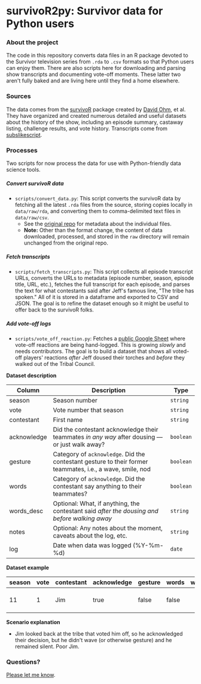 # survivoR2py: Survivor data for Python users

### About the project

The code in this repository converts data files in an R package devoted to the Survivor television series from `.rda` to `.csv` formats so that Python users can enjoy them. There are also scripts here for downloading and parsing show transcripts and documenting vote-off moments. These latter two aren't fully baked and are living here until they find a home elsewhere.

### Sources

The data comes from the [survivoR](https://github.com/doehm/survivoR) package created by [David Ohm](https://github.com/doehm), et al. They have organized and created numerous detailed and useful datasets about the history of the show, including an episode summary, castaway listing, challenge results, and vote history. Transcripts come from [subslikescript](https://subslikescript.com/series/Survivor-239195).

### Processes

Two scripts for now process the data for use with Python-friendly data science tools.

##### Convert survivoR data

- `scripts/convert_data.py`: This script converts the survivoR data by fetching all the latest `.rda` files from the source, storing copies locally in `data/raw/rda`, and converting them to comma-delimited text files in `data/raw/csv`.
    - See the [original repo](https://github.com/doehm/survivoR/blob/master/README.md) for metadata about the individual files.
    - **Note:** Other than the format change, the content of data downloaded, processed, and stored in the `raw` directory will remain unchanged from the original repo.

##### Fetch transcripts

- `scripts/fetch_transcripts.py`: This script collects all episode transcript URLs, converts the URLs to metadata (episode number, season, episode title, URL, etc.), fetches the full transcript for each episode, and parses the text for what contestants said after Jeff's famous line, "The tribe has spoken." All of it is stored in a dataframe and exported to CSV and JSON. The goal is to refine the dataset enough so it might be useful to offer back to the survivoR folks.

##### Add vote-off logs

- `scripts/vote_off_reaction.py`: Fetches a [public Google Sheet](https://docs.google.com/spreadsheets/d/1nys0mCWArUCtPKYIVBrbjmv7eAWkmOce4cBlyHm8b0c/edit?usp=sharing) where vote-off reactions are being hand-logged. This is growing *slowly* and needs contributors. The goal is to build a dataset that shows all voted-off players' reactions *after* Jeff doused their torches and *before* they walked out of the Tribal Council.

**Dataset description**

| Column         | Description                                                                                               | Type    |
|----------------|-----------------------------------------------------------------------------------------------------------|---------|
| season         | Season number                                                                                             | `string`  |
| vote           | Vote number that season                                                                                   | `string`  |
| contestant     | First name                                                                                                | `string`  |
| acknowledge    | Did the contestant acknowledge their teammates *in any way* after dousing — or just walk away?              | `boolean` |
| gesture        | Category of `acknowledge`. Did the contestant gesture to their former teammates, i.e., a wave, smile, nod  | `boolean` |
| words          | Category of `acknowledge`. Did the contestant say anything to their teammates?                            | `boolean` |
| words_desc     | Optional: What, if anything, the contestant said *after the dousing and before walking away*              | `string`  |
| notes          | Optional: Any notes about the moment, caveats about the log, etc.                                         | `string`  |
| log            | Date when data was logged (%Y-%m-%d)                                                                      | `date`    |

**Dataset example**

| season | vote | contestant | acknowledge | gesture | words | words_desc | notes | log        |
|--------|------|------------|-------------|---------|-------|------------|-------|------------|
| 11     | 1    | Jim       | true        | false   | false |       | Looked back silently  | 2024-06-04 |

**Scenario explanation**

- Jim looked back at the tribe that voted him off, so he acknowledged their decision, but he didn't wave (or otherwise gesture) and he remained silent. Poor Jim.

### Questions?

[Please let me know](mailto:mattstiles@gmail.com).
